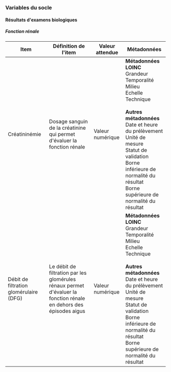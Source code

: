 ### Variables du socle

#### Résultats d'examens biologiques

##### Fonction rénale

| Item                            | Définition de l'item                                                                          | Valeur attendue | Métadonnées |
|---------------------------------|-----------------------------------------------------------------------------------------------|----------------|-------------|
| Créatininémie  | Dosage sanguin de la créatinine qui permet d'évaluer la fonction rénale  | Valeur numérique | <b>Métadonnées LOINC</b><br/>Grandeur<br/>Temporalité<br/>Milieu<br/>Echelle<br/>Technique<br/><br/><b>Autres métadonnées</b><br/>Date et heure du prélèvement<br/>Unité de mesure<br/>Statut de validation<br/>Borne inférieure de normalité du résultat<br/>Borne supérieure de normalité du résultat<br/> |
| Débit de filtration glomérulaire (DFG) | Le débit de filtration par les glomérules rénaux permet d'évaluer la fonction rénale en dehors des épisodes aigus | Valeur numérique | <b>Métadonnées LOINC</b><br/>Grandeur<br/>Temporalité<br/>Milieu<br/>Echelle<br/>Technique<br/><br/><b>Autres métadonnées</b><br/>Date et heure du prélèvement<br/>Unité de mesure<br/>Statut de validation<br/>Borne inférieure de normalité du résultat<br/>Borne supérieure de normalité du résultat<br/> |


